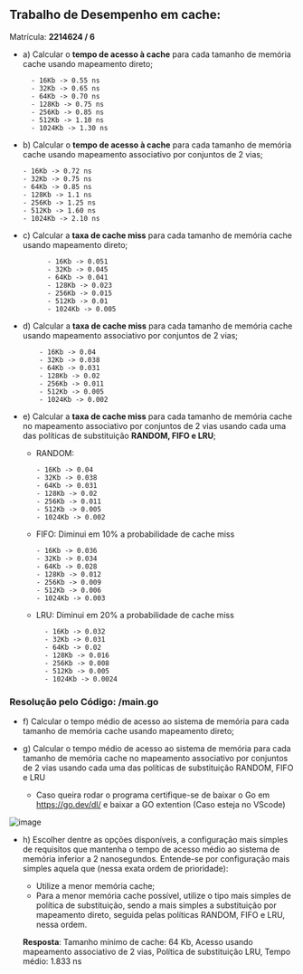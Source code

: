 ## Trabalho de Desempenho em cache:

Matrícula: **2214624 / 6**

- a) Calcular o **tempo de acesso à cache** para cada tamanho de memória cache usando
  mapeamento direto;

        - 16Kb -> 0.55 ns
        - 32Kb -> 0.65 ns
        - 64Kb -> 0.70 ns
        - 128Kb -> 0.75 ns
        - 256Kb -> 0.85 ns
        - 512Kb -> 1.10 ns
        - 1024Kb -> 1.30 ns

- b) Calcular o **tempo de acesso à cache** para cada tamanho de memória cache usando
  mapeamento associativo por conjuntos de 2 vias;

      - 16Kb -> 0.72 ns
      - 32Kb -> 0.75 ns
      - 64Kb -> 0.85 ns
      - 128Kb -> 1.1 ns
      - 256Kb -> 1.25 ns
      - 512Kb -> 1.60 ns
      - 1024Kb -> 2.10 ns

- c) Calcular a **taxa de cache miss** para cada tamanho de memória cache usando
  mapeamento direto;

            - 16Kb -> 0.051
            - 32Kb -> 0.045
            - 64Kb -> 0.041
            - 128Kb -> 0.023
            - 256Kb -> 0.015
            - 512Kb -> 0.01
            - 1024Kb -> 0.005

- d) Calcular a **taxa de cache miss** para cada tamanho de memória cache usando
  mapeamento associativo por conjuntos de 2 vias;

          - 16Kb -> 0.04
          - 32Kb -> 0.038
          - 64Kb -> 0.031
          - 128Kb -> 0.02
          - 256Kb -> 0.011
          - 512Kb -> 0.005
          - 1024Kb -> 0.002

- e) Calcular a **taxa de cache miss** para cada tamanho de memória cache no
  mapeamento associativo por conjuntos de 2 vias usando cada uma das políticas de substituição
  **RANDOM, FIFO e LRU**;

  - RANDOM:

        - 16Kb -> 0.04
        - 32Kb -> 0.038
        - 64Kb -> 0.031
        - 128Kb -> 0.02
        - 256Kb -> 0.011
        - 512Kb -> 0.005
        - 1024Kb -> 0.002

  - FIFO: Diminui em 10% a probabilidade de cache miss

        - 16Kb -> 0.036
        - 32Kb -> 0.034
        - 64Kb -> 0.028
        - 128Kb -> 0.012
        - 256Kb -> 0.009
        - 512Kb -> 0.006
        - 1024Kb -> 0.003

  - LRU: Diminui em 20% a probabilidade de cache miss

          - 16Kb -> 0.032
          - 32Kb -> 0.031
          - 64Kb -> 0.02
          - 128Kb -> 0.016
          - 256Kb -> 0.008
          - 512Kb -> 0.005
          - 1024Kb -> 0.0024

### Resolução pelo Código: /main.go

- f) Calcular o tempo médio de acesso ao sistema de memória para cada tamanho de
  memória cache usando mapeamento direto;

- g) Calcular o tempo médio de acesso ao sistema de memória para cada tamanho de memória cache no mapeamento associativo por conjuntos de 2 vias usando cada uma das políticas de substituição RANDOM, FIFO e LRU

  - Caso queira rodar o programa certifique-se de baixar o Go em https://go.dev/dl/ e baixar a GO extention (Caso esteja no VScode)

![image](https://user-images.githubusercontent.com/69211568/205497780-5477c4e9-0fd5-4ce0-904d-173064574a82.png)

- h) Escolher dentre as opções disponíveis, a configuração mais simples de requisitos
  que mantenha o tempo de acesso médio ao sistema de memória inferior a 2 nanosegundos.
  Entende-se por configuração mais simples aquela que (nessa exata ordem de prioridade):

  - Utilize a menor memória cache;
  - Para a menor memória cache possível, utilize o tipo mais simples de política de
    substituição, sendo a mais simples a substituição por mapeamento direto, seguida pelas
    políticas RANDOM, FIFO e LRU, nessa ordem.

  **Resposta**: Tamanho mínimo de cache: 64 Kb, Acesso usando mapeamento associativo de 2 vias, Política de substituição LRU, Tempo médio: 1.833 ns
